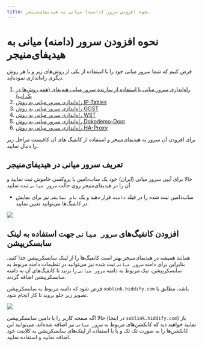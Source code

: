 ```yaml
---
title: نحوه افزودن سرور (دامنه) میانی به هیدیفای‌منیجر
---
```


# نحوه افزودن سرور (دامنه) میانی به هیدیفای‌منیجر
فرض کنیم که شما سرور میانی خود را با استفاده از یکی از روش‌های زیر و یا هر روش دیگری راه‌اندازی نموده‌اید.

1. [راه‌اندازی سرور میانی با استفاده از سازنده سرور میانی هیدیفای (همه روش‌ها در یک اپ)](/fa/manager/domain-worker-cdn-and-tunneling/How-to-setup-relay-server-using-Hiddify-Relay-Builder/)
2. [راه‌اندازی سرور میانی به روش IP-Tables](/fa/manager/domain-worker-cdn-and-tunneling/Tutorial-for-setting-up-IP-Tables-tunnel-as-relay-server/)
3. [راه‌اندازی سرور میانی به روش GOST](/fa/manager/domain-worker-cdn-and-tunneling/Tutorial-for-setting-up-GOST-tunnel-as-relay-server/)
4. [راه‌اندازی سرور میانی به روش WST](/fa/manager/domain-worker-cdn-and-tunneling/Tutorial-for-setting-up-WST-tunnel-as-relay-server/)
5. [راه‌اندازی سرور میانی به روش Dokodemo-Door](/fa/manager/domain-worker-cdn-and-tunneling/Tutorial-for-setting-up-Dokodemo-Door-tunnel-as-relay-server/)
6. [راه‌اندازی سرور میانی به روش HA-Proxy](/fa/manager/domain-worker-cdn-and-tunneling/Tutorial-for-setting-up-HA-Proxy-tunnel-as-relay-server/)

برای افزودن آن سرور به هیدیفای‌منیجر و استفاده از کانفیگ های آن کافیست مراحل زیر را دنبال نمایید.

## تعریف سرور میانی در هیدیفای‌منیجر
حالا برای آیپی سرور میانی (ایران) خود یک ساب‌دامین با پروکسی خاموش ثبت نمایید و آن را در هیدیفای‌منیجر روی حالت `سرور میانی` ثبت نمایید.
- ساب‌دامین ثبت شده را در فیلد `دامنه` قرار دهید و یک `نام نمایشی` نیز برای نمایش در کانفیگ‌ها می‌توانید تعیین نمایید.

<img src="https://github.com/hiddify/hiddify.com/assets/125398461/3f41d92a-04b9-44fb-b645-ac660601472a">

## افزودن کانفیگ‌های `سرور میانی` جهت استفاده به لینک سابسکریپشن

همانند همیشه در هیدیفای‌منیجر بهتر است کانفیگ‌ها را از لینک سابسکریپشن جدا کنید. بنابراین برای دامنه `سرور میانی` ثبت شده نیز می‌توانید در تنظیمات دامنه مربوط به سابسکریپشن، تیک مربوط به دامنه `سرور میانی` را بزنید تا کانفیگ‌های آن به دامنه سابسکریپشن اضافه گردند.

فرض شود که دامنه مربوط به سابسکریپشن `sublink.hiddify.com` باشد، مطابق با تصویر زیر جلو بروید تا کار انجام شود.

<img src="https://github.com/hiddify/hiddify.com/assets/125398461/3661045d-ced7-4694-916f-6ef160c63230">

حالا اگه صفحه کاربر را با دامین سابسکریپشن (در اینجا `sublink.hiddify.com`) باز نمایید خواهید دید که کانکشن‌های مربوط به `سرور میانی` نیز اضافه شده‌اند. می‌توانید این کانکشن‌ها را به صورت تک تک و یا با استفاده از لینک‌های سابسکریشن به کلاینت خود اضافه نمایید و استفاده نمایید.




